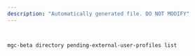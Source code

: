```yaml
---
description: "Automatically generated file. DO NOT MODIFY"
---
```


```bash


mgc-beta directory pending-external-user-profiles list

```